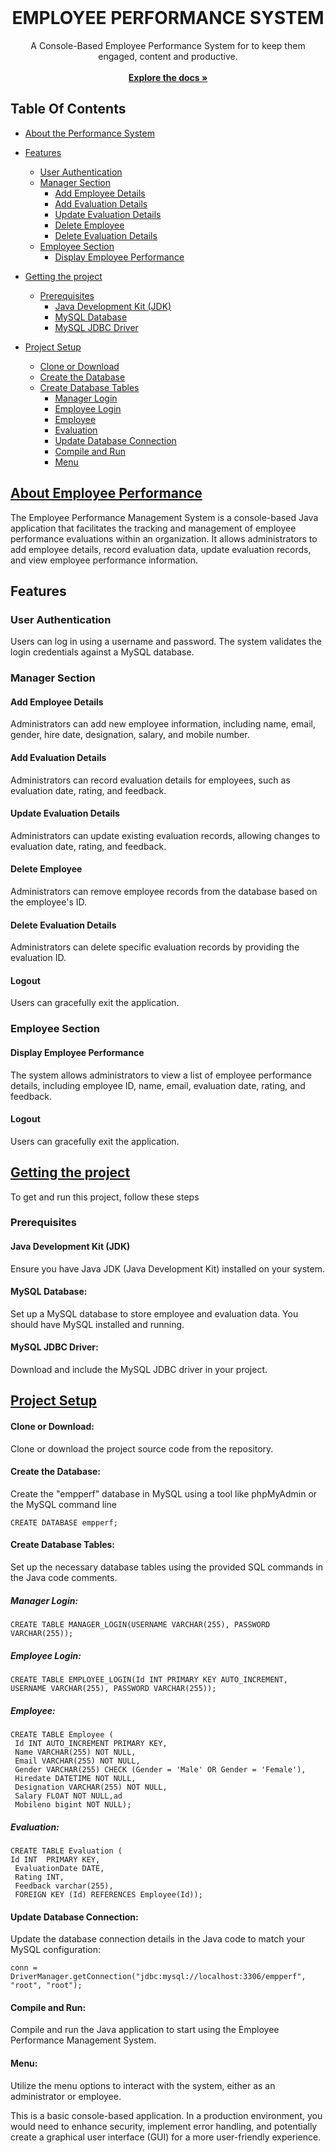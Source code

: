 <br/>
<p align="center">
  <h1 align="center">EMPLOYEE PERFORMANCE SYSTEM</h1>


<p align="center">
    A Console-Based Employee Performance  System for to keep them engaged, content and productive.
    <br/>
    <br/>
    <a href="https://github.com/DeepthiEttamsethi/Emp_Perf_Project"><strong>Explore the docs »</strong></a>
    <br/>
  </p>
</p>

## Table Of Contents

- [About the Performance  System](#about-the-project)
- [Features](#features)
  - [User Authentication](#user-section)
  - [Manager Section](#manager-section)
    - [Add Employee Details
](#employee-details)
    - [Add Evaluation Details
](#evaluation-details)
    - [Update Evaluation Details
](#updateevaluation-details)
    - [Delete Employee
](#deleteemployee-details)
    - [Delete Evaluation Details
](#delevaluation-details)
   - [Employee Section
](#employee-details)
     - [Display Employee Performance
](#dispay-empdetails)

- [Getting the project](#project-details)
  - [Prerequisites](#Prerequisites-section)
    - [Java Development Kit (JDK)
](#jdk-details)
    - [MySQL Database
](#mysql-details)
    - [MySQL JDBC Driver
](#driver-details)
    
- [Project Setup](#project-details)
  - [Clone or Download](#clone-section)
  - [Create the Database
](#database-details)
  - [Create Database Tables
](#tables-queries)
    - [Manager Login
](#Manager-queries)
    - [Employee Login
](#Manager-queries)
    - [Employee
](#employee-queries)
    - [Evaluation
](#evaluation-queries)
    - [Update Database Connection
](#update-details)
    - [ Compile and Run
](#compileandrun-details)
    - [Menu
](#menu-details)


## [About Employee Performance ](https://github.com/markdown-it/markdown-it-sub) 

The Employee Performance Management System is a console-based Java application that facilitates the tracking and management of employee performance evaluations within an organization. It allows administrators to add employee details, record evaluation data, update evaluation records, and view employee performance information.

## Features

### User Authentication
Users can log in using a username and password. The system validates the login credentials against a MySQL database.

### Manager Section
#### Add Employee Details
Administrators can add new employee information, including name, email, gender, hire date, designation, salary, and mobile number.

#### Add Evaluation Details
Administrators can record evaluation details for employees, such as evaluation date, rating, and feedback.

#### Update Evaluation Details
Administrators can update existing evaluation records, allowing changes to evaluation date, rating, and feedback.

#### Delete Employee
Administrators can remove employee records from the database based on the employee's ID.

#### Delete Evaluation Details
Administrators can delete specific evaluation records by providing the evaluation ID.

#### Logout
Users can gracefully exit the application.

### Employee Section
#### Display Employee Performance
The system allows administrators to view a list of employee performance details, including employee ID, name, email, evaluation date, rating, and feedback.

#### Logout
Users can gracefully exit the application.


## [Getting the project](https://github.com/markdown-it/markdown-it-sub) 
To get and run this project, follow these 
steps


### Prerequisites

#### Java Development Kit (JDK)

Ensure you have Java JDK (Java Development Kit) installed on your system.

#### MySQL Database:
Set up a MySQL database to store employee and evaluation data. You should have MySQL installed and running.

#### MySQL JDBC Driver:
Download and include the MySQL JDBC driver in your project.

## [Project Setup ](https://github.com/markdown-it/markdown-it-sub) 
#### Clone or Download:
Clone or download the project source code from the repository.

#### Create the Database:
Create the "empperf" database in MySQL using a tool like phpMyAdmin or the MySQL command line

    CREATE DATABASE empperf;
#### Create Database Tables:

Set up the necessary database tables using the provided SQL commands in the Java code comments.

##### Manager Login:

    CREATE TABLE MANAGER_LOGIN(USERNAME VARCHAR(255), PASSWORD VARCHAR(255));
    
##### Employee Login:
   
    CREATE TABLE EMPLOYEE_LOGIN(Id INT PRIMARY KEY AUTO_INCREMENT, USERNAME VARCHAR(255), PASSWORD VARCHAR(255));
    
##### Employee:

    CREATE TABLE Employee (
     Id INT AUTO_INCREMENT PRIMARY KEY,
     Name VARCHAR(255) NOT NULL,
     Email VARCHAR(255) NOT NULL,
     Gender VARCHAR(255) CHECK (Gender = 'Male' OR Gender = 'Female'),
     Hiredate DATETIME NOT NULL,
     Designation VARCHAR(255) NOT NULL,
     Salary FLOAT NOT NULL,ad
     Mobileno bigint NOT NULL);


##### Evaluation:

    CREATE TABLE Evaluation (
    Id INT  PRIMARY KEY,
     EvaluationDate DATE,
     Rating INT,
     Feedback varchar(255),
     FOREIGN KEY (Id) REFERENCES Employee(Id));



#### Update Database Connection:
Update the database connection details in the Java code to match your MySQL configuration:


    conn = DriverManager.getConnection("jdbc:mysql://localhost:3306/empperf", "root", "root");

#### Compile and Run:
Compile and run the Java application to start using the Employee Performance Management System.

#### Menu:
Utilize the menu options to interact with the system, either as an administrator or employee.


This is a basic console-based application. In a production environment, you would need to enhance security, implement error handling, and potentially create a graphical user interface (GUI) for a more user-friendly experience.
